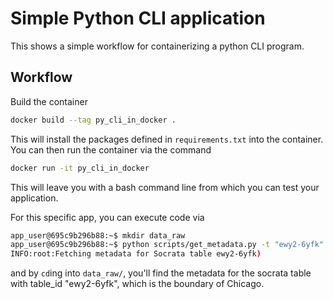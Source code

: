# Simple Python CLI application
This shows a simple workflow for containerizing a python CLI program.

## Workflow

Build the container

```bash
docker build --tag py_cli_in_docker .
```

This will install the packages defined in `requirements.txt` into the container. You can then run the container via the command

```bash
docker run -it py_cli_in_docker
```

This will leave you with a bash command line from which you can test your application.

For this specific app, you can execute code via 

```bash
app_user@695c9b296b88:~$ mkdir data_raw
app_user@695c9b296b88:~$ python scripts/get_metadata.py -t "ewy2-6yfk" -o data_raw/
INFO:root:Fetching metadata for Socrata table ewy2-6yfk)
```

and by `cd`ing into `data_raw/`, you'll find the metadata for the socrata table with table_id "ewy2-6yfk", which is the boundary of Chicago.